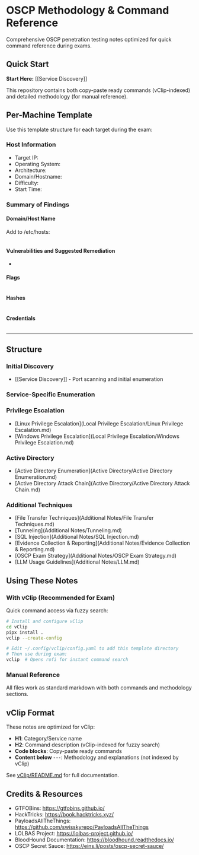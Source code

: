 # OSCP Methodology & Command Reference

Comprehensive OSCP penetration testing notes optimized for quick command reference during exams.

## Quick Start

**Start Here:** [[Service Discovery]]

This repository contains both copy-paste ready commands (vClip-indexed) and detailed methodology (for manual reference).

## Per-Machine Template

Use this template structure for each target during the exam:

### Host Information
- Target IP: 
- Operating System: 
- Architecture: 
- Domain/Hostname: 
- Difficulty: 
- Start Time: 

### Summary of Findings

#### Domain/Host Name
Add to /etc/hosts:
```

```

#### Vulnerabilities and Suggested Remediation
-

#### Flags
```

```

#### Hashes
```

```

#### Credentials
```

```

---

## Structure

### Initial Discovery
- [[Service Discovery]] - Port scanning and initial enumeration

### Service-Specific Enumeration

### Privilege Escalation
- [Linux Privilege Escalation](Local Privilege Escalation/Linux Privilege Escalation.md)
- [Windows Privilege Escalation](Local Privilege Escalation/Windows Privilege Escalation.md)

### Active Directory
- [Active Directory Enumeration](Active Directory/Active Directory Enumeration.md)
- [Active Directory Attack Chain](Active Directory/Active Directory Attack Chain.md)

### Additional Techniques
- [File Transfer Techniques](Additional Notes/File Transfer Techniques.md)
- [Tunneling](Additional Notes/Tunneling.md)
- [SQL Injection](Additional Notes/SQL Injection.md)
- [Evidence Collection & Reporting](Additional Notes/Evidence Collection & Reporting.md)
- [OSCP Exam Strategy](Additional Notes/OSCP Exam Strategy.md)
- [LLM Usage Guidelines](Additional Notes/LLM.md)

## Using These Notes

### With vClip (Recommended for Exam)
Quick command access via fuzzy search:
```bash
# Install and configure vClip
cd vClip
pipx install .
vclip --create-config

# Edit ~/.config/vclip/config.yaml to add this template directory
# Then use during exam:
vclip  # Opens rofi for instant command search
```

### Manual Reference
All files work as standard markdown with both commands and methodology sections.

## vClip Format

These notes are optimized for vClip:
- **H1**: Category/Service name
- **H2**: Command description (vClip-indexed for fuzzy search)
- **Code blocks**: Copy-paste ready commands
- **Content below `---`**: Methodology and explanations (not indexed by vClip)

See [vClip/README.md](vClip/README.md) for full documentation.

## Credits & Resources

- GTFOBins: https://gtfobins.github.io/
- HackTricks: https://book.hacktricks.xyz/
- PayloadsAllTheThings: https://github.com/swisskyrepo/PayloadsAllTheThings
- LOLBAS Project: https://lolbas-project.github.io/
- BloodHound Documentation: https://bloodhound.readthedocs.io/
- OSCP Secret Sauce: https://eins.li/posts/oscp-secret-sauce/
